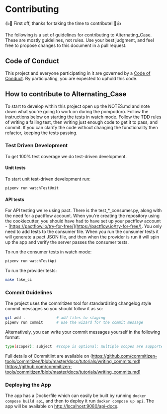 # Contributing

:+1::tada: First off, thanks for taking the time to contribute! :tada::+1:

The following is a set of guidelines for contributing to Alternating_Case.
These are mostly guidelines, not rules. Use your best judgment, and feel free to propose changes to this document in a pull request.

## Code of Conduct

This project and everyone participating in it are governed by a [Code of Conduct](./CODE_OF_CONDUCT.md). By participating, you are expected to uphold this code.

## How to contribute to Alternating_Case

To start to develop within this project open up the NOTES.md and note down what you're going to work on during the pompodoro. Follow the instructions below on starting the tests in watch mode. Follow the TDD rules of writing a failing test, then writing just enough code to get it to pass, and commit. If you can clarify the code without changing the functionality then refactor, keeping the tests passing.

### Test Driven Development

To get 100% test coverage we do test-driven development.

#### Unit tests

To start unit test-driven development run:

```bash
pipenv run watchTestUnit
```

#### API tests

For API testing we're using pact. There is the test_\*_consumer.py, along with the need for a pactflow account. When you're creating the repository using the cookiecutter, you should have had to have set up your pactflow account - [https://pactflow.io/try-for-free/](https://pactflow.io/try-for-free/). You only need to add tests to the consumer file. When you run the consumer tests it will generate a pact JSON file, and then when the provider is run it will spin up the app and verify the server passes the consumer tests.

To run the consumer tests in watch mode:

```sh
pipenv run watchTestApi
```

To run the provider tests:

```sh
make fake_ci
```

### Commit Guidelines

The project uses the commitizen tool for standardizing changelog style commit
messages so you should follow it as so:

```bash
git add .              # add files to staging
pipenv run commit      # use the wizard for the commit message
```

Alternatively, you can write your commit messages yourself in the following format:

```sh
type(scope?): subject  #scope is optional; multiple scopes are supported (current delimiter options: "/", "\" and ",")
```

Full details of Commitlint are available on (https://github.com/commitizen-tools/commitizen/blob/master/docs/tutorials/writing_commits.md)[https://github.com/commitizen-tools/commitizen/blob/master/docs/tutorials/writing_commits.md]

### Deploying the App

The app has a Dockerfile which can easily be built by running `docker compose build api`, and then to deploy it run `docker compose up api`. The app will be available on [http://localhost:9080/api-docs](http://localhost:9080/api-docs).